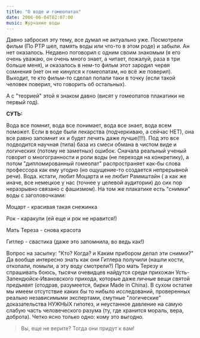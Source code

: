 ```yaml
---
title: "О воде и гомеопатах"
date: 2006-06-04T02:07:00
music: Журчание воды
---
```


Давно забросил эту тему, все думал не актуально уже. Посмотрели фильм (По РТР шел, память воды или что-то в этом роде) и забыли. Ан нет оказалось. Недавно поговорил с одним своим знакомым (я его очень уважаю, он очень много знает, а читает, пожалуй, раза в три больше меня), и оказалось в нем-то фильм этот зародил червя сомнения (нет он не кинулся к гомеопатам, но всё же поверил). Выходит, те кто фильм-то сделал попали таки в точку (если такой человек поверил, что говорить об остальных).

А с "теорией" этой я знаком давно (висят у гомеопатов плакатики не первый год).

<b>СУТЬ:</b>

Вода все помнит, вода все понимает, вода все знает, вода всем поможет. Если в воде были лекарства (подчеркиваю, а сейчас НЕТ), она все равно запомнит их и будет лечить даже лучше(!!!). Под это все подводится научная (типа) база из смеси обмана в чистом виде и логических (потому не заметных) ошибок. Сначала реальный ученый говорит о многогранности и роли воды (не переходя на конкретику), а потом "дипломированный гомеопат" распространяет как-бы слова профессора как ему угодно (но ощущение-то создается непрерывной речи). Вода. кстати, любит Моцарта и не любит Раммштайн ( а как же иначе, все немецкое у нас (точнее у целевой аудитории) до сих пор неразрывно связано с фашизмом). На том же плакатике есть "снимки" воды с заголовочками:

Моцарт - красивая такая снежинка

Рок - каракули (ей еще и рок не нравится!)

Мать Тереза - снова красота

Гитлер - свастика (даже это запомнила, во ведь как!)

Вопрос на засыпку: "Кто? Когда? и Каким прибором делал эти снимки?" Да вообще интересно знать как они Гитлера получили (нашли кости, откопали, помыли, а эту воду смотрели?) Про мать Терезу и спрашивать боюсь, тысячи очевидцев найдутся среди прихожан Усть-Запендюйск-Ивановского прихода, которые даже личные вещи святой предъявят (отодрав, разумеется, бирки Made in China). В сухом остатке мы имеем отсутствие каких бы то нибыло исследований, проверенных реально независимыми экспертами, смутные "логические" доказательства НУЖНЫХ гипотез, и неустанное давление на самую слабую часть человеческого разума (ту, где хранится мораль, вера, доброта). Четко ясно только одно: кому это выгодно.

<blockquote>Вы, еще не верите? Тогда они придут к вам!</blockquote>
